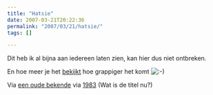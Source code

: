```yaml
---
title: "Hatsie"
date: 2007-03-21T20:22:36
permalink: "2007/03/21/hatsie/"
tags: []

---
```

Dit heb ik al bijna aan iedereen laten zien, kan hier dus niet ontbreken.

En hoe meer je het [bekijkt](http://www.youtube.com/watch?v=OaJXE4wojTk "http://www.youtube.com/watch?v=OaJXE4wojTk") hoe grappiger het komt ![:-)](http://www.donebysimon.be/blog/wp-includes/images/smilies/icon_smile.gif)

Via [een oude bekende](http://www.herfstmensje.be/2007/03/15/ "http://www.herfstmensje.be/2007/03/15/") via [1983](http://www.1983.be/ "http://www.1983.be") (Wat is de titel nu?)
